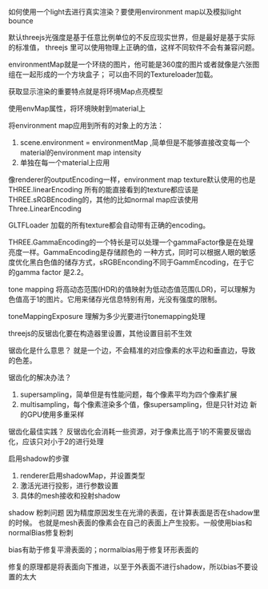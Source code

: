 如何使用一个light去进行真实渲染？要使用environment map以及模拟light bounce

默认threejs光强度是基于任意比例单位的不反应现实世界，但是最好是基于实际的标准值，
threejs 里可以使用物理上正确的值，这样不同软件不会有兼容问题。


environmentMap就是一个环绕的图片，他可能是360度的图片或者就像是六张图组在一起形成的一个方块盒子；
可以由不同的Textureloader加载。

获取显示渲染的重要特点就是将环境Map点亮模型

使用envMap属性，将环境映射到material上


将environment map应用到所有的对象上的方法：
1. scene.environment = environmentMap ,简单但是不能够直接改变每一个material的environment map intensity
2. 单独在每一个material上应用

像renderer的outputEncoding一样，environment map texture默认使用的也是THREE.linearEncoding
所有的能直接看到的texture都应该是THREE.sRGBEncoding的，其他的比如normal map应该使用Three.LinearEncoding

GLTFLoader 加载的所有texture都会自动带有正确的encoding。

THREE.GammaEncoding的一个特长是可以处理一个gammaFactor像是在处理亮度一样。GammaEncoding是存储颜色的
一种方式，同时可以根据人眼的敏感度优化黑白色值的储存方式，sRGBEnconding不同于GammEncoding，在于它的gamma factor
是2.2。

tone mapping 
将高动态范围(HDR)的值映射为低动态值范围(LDR)，可以理解为色值高于1的图片。它用来储存光信息特别有用，光没有强度的限制。

toneMappingExposure 理解为多少光要进行tonemapping处理


threejs的反锯齿化要在构造器里设置，其他设置目前不生效

锯齿化是什么意思？
就是一个边，不会精准的对应像素的水平边和垂直边，导致的色差。

锯齿化的解决办法？
1. supersampling，简单但是有性能问题，每个像素平均为四个像素扩展
2. multisampling，每个像素渲染多个值，像supersampling，但是只针对边
新的GPU使用多重采样

锯齿化最佳实践？
反锯齿化会消耗一些资源，对于像素比高于1的不需要反锯齿化，应该只对小于2的进行处理

启用shadow的步骤
1. renderer启用shadowMap，并设置类型
2. 激活光进行投影，进行参数设置
3. 具体的mesh接收和投射shadow


shadow 粉刺问题
因为精度原因发生在光滑的表面，在计算表面是否在shadow里的时候。
也就是mesh表面的像素会在自己的表面上产生投影。一般使用bias和normalBias修复粉刺

bias有助于修复平滑表面的；normalbias用于修复环形表面的

修复的原理都是将表面向下推进，以至于外表面不进行shadow，所以bias不要设置的太大





